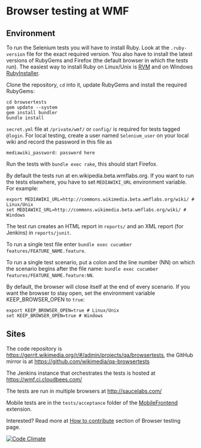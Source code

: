 # Browser testing at WMF

## Environment

To run the Selenium tests you will have to install Ruby. Look at the `.ruby-version` file for the exact required version. You also have to install the latest versions of RubyGems and Firefox (the default browser in which the tests run). The easiest way to install Ruby on Linux/Unix is [RVM](https://rvm.io/) and on Windows [RubyInstaller](http://rubyinstaller.org/).

Clone the repository, `cd` into it, update RubyGems and install the required RubyGems:

    cd browsertests
    gem update --system
    gem install bundler
    bundle install

`secret.yml` file at `/private/wmf/` or `config/` is required for tests tagged `@login`. For local testing, create a user named `Selenium_user` on your local wiki and record the password in this file as

    mediawiki_password: password here

Run the tests with `bundle exec rake`, this should start Firefox.

By default the tests run at en.wikipedia.beta.wmflabs.org. If you want to run the tests elsewhere, you have to set `MEDIAWIKI_URL` environment variable. For example:

    export MEDIAWIKI_URL=http://commons.wikimedia.beta.wmflabs.org/wiki/ # Linux/Unix
    set MEDIAWIKI_URL=http://commons.wikimedia.beta.wmflabs.org/wiki/ # Windows

The test run creates an HTML report in `reports/` and an XML report (for Jenkins) in `reports/junit`.

To run a single test file enter `bundle exec cucumber features/FEATURE_NAME.feature`.

To run a single test scenario, put a colon and the line number (NN) on which the scenario begins after the file name: `bundle exec cucumber features/FEATURE_NAME.feature:NN`.

By default, the browser will close itself at the end of every scenario. If you want the browser to stay open, set the environment variable KEEP_BROWSER_OPEN to `true`:

    export KEEP_BROWSER_OPEN=true # Linux/Unix
    set KEEP_BROWSER_OPEN=true # Windows

## Sites

The code repository is https://gerrit.wikimedia.org/r/#/admin/projects/qa/browsertests, the GitHub mirror is at https://github.com/wikimedia/qa-browsertests

The Jenkins instance that orchestrates the tests is hosted at https://wmf.ci.cloudbees.com/

The tests are run in multiple browsers at http://saucelabs.com/

Mobile tests are in the `tests/acceptance` folder of the [MobileFrontend](https://github.com/wikimedia/mediawiki-extensions-MobileFrontend) extension.

Interested? Read more at [How to contribute](http://www.mediawiki.org/wiki/QA/Browser_testing#How_to_contribute) section of Browser testing page.

[![Code Climate](https://codeclimate.com/badge.png)](https://codeclimate.com/github/wikimedia/qa-browsertests)
